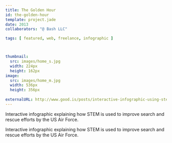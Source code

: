 ```yaml
---
title: The Golden Hour
id: the-golden-hour
template: project.jade
date: 2013
collaborators: "@ Bash LLC"

tags: [ featured, web, freelance, infographic ]



thumbnail:
  src: images/home_s.jpg
  width: 224px
  height: 162px
image:
  src: images/home_m.jpg
  width: 536px
  height: 356px
  
externalURL: http://www.good.is/posts/interactive-infographic-using-stem-to-improve-search-and-rescue
---
```



Interactive infographic explaining how STEM is used to improve search and rescue efforts by the US Air Force.

Interactive infographic explaining how STEM is used to improve search and rescue efforts by the US Air Force.